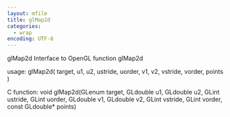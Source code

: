 ```yaml
---
layout: mfile
title: glMap2d
categories:
  - wrap
encoding: UTF-8
---
```


glMap2d  Interface to OpenGL function glMap2d

usage:  glMap2d( target, u1, u2, ustride, uorder, v1, v2, vstride, vorder, points )

C function:  void glMap2d(GLenum target, GLdouble u1, GLdouble u2, GLint ustride, GLint uorder, GLdouble v1, GLdouble v2, GLint vstride, GLint vorder, const GLdouble\* points)
